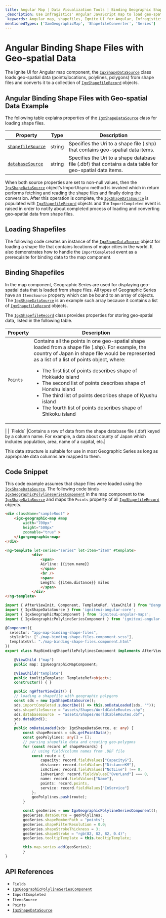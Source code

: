 ```yaml
---
title: Angular Map | Data Visualization Tools | Binding Geographic Shape Files | Infragistics
_description: Use Infragistics' Angular JavaScript map to load geo-spatial data from shape files. View Ignite UI for Angular map demos!
_keywords: Angular map, shapefiles, Ignite UI for Angular, Infragistics, data binding
mentionedTypes: ['XamGeographicMap', 'ShapefileConverter', 'Series']
---
```


# Angular Binding Shape Files with Geo-spatial Data

The Ignite UI for Angular map component, the [`IgxShapeDataSource`]({environment:dvApiBaseUrl}/products/ignite-ui-angular/api/docs/typescript/latest/classes/igxshapedatasource.html) class loads geo-spatial data (points/locations, polylines, polygons) from shape files and converts it to a collection of [`IgxShapefileRecord`]({environment:dvApiBaseUrl}/products/ignite-ui-angular/api/docs/typescript/latest/classes/igxshapefilerecord.html) objects.

## Angular Binding Shape Files with Geo-spatial Data Example

<code-view style="height: 500px" alt="Angular Binding Shape Files with Geo spatial Data Example"
  data-demos-base-url="{environment:dvDemosBaseUrl}"
           iframe-src="{environment:dvDemosBaseUrl}/maps/geo-map-binding-shp-polylines"
                                        github-src="maps/geo-map/binding-shp-polylines">
</code-view>


<div class="divider--half"></div>

The following table explains properties of the [`IgxShapeDataSource`]({environment:dvApiBaseUrl}/products/ignite-ui-angular/api/docs/typescript/latest/classes/igxshapedatasource.html) class for loading shape files.

| Property | Type | Description   |
|----------|------|---------------|
| [`shapefileSource`]({environment:dvApiBaseUrl}/products/ignite-ui-angular/api/docs/typescript/latest/classes/igxshapedatasource.html#shapefilesource) | string |Specifies the Uri to a shape file (.shp) that contains geo-spatial data items.|
|[`databaseSource`]({environment:dvApiBaseUrl}/products/ignite-ui-angular/api/docs/typescript/latest/classes/igxshapedatasource.html#databasesource) | string |Specifies the Uri to a shape database file (.dbf) that contains a data table for geo-spatial data items.|

<!-- TODO add for WPF only: -->

<!-- Both of the source properties for shape files are of Uri type. This means that shape files can be embedded resources in the application assembly and on the internet (via http). Refer to the previous section for more information on this process. The rules for resolving Uri objects are equivalent to any standard Uri property, for example the BitmapImage.UriSource property. -->

When both source properties are set to non-null values, then the [`IgxShapeDataSource`]({environment:dvApiBaseUrl}/products/ignite-ui-angular/api/docs/typescript/latest/classes/igxshapedatasource.html) object’s ImportAsync method is invoked which in return performs fetching and reading the shape files and finally doing the conversion. After this operation is complete, the [`IgxShapeDataSource`]({environment:dvApiBaseUrl}/products/ignite-ui-angular/api/docs/typescript/latest/classes/igxshapedatasource.html) is populated with [`IgxShapefileRecord`]({environment:dvApiBaseUrl}/products/ignite-ui-angular/api/docs/typescript/latest/classes/igxshapefilerecord.html) objects and the `ImportCompleted` event is raised in order to notify about completed process of loading and converting geo-spatial data from shape files.

## Loading Shapefiles

The following code creates an instance of the [`IgxShapeDataSource`]({environment:dvApiBaseUrl}/products/ignite-ui-angular/api/docs/typescript/latest/classes/igxshapedatasource.html) object for loading a shape file that contains locations of major cities in the world. It also demonstrates how to handle the `ImportCompleted` event as a prerequisite for binding data to the map component.

## Binding Shapefiles

In the map component, Geographic Series are used for displaying geo-spatial data that is loaded from shape files. All types of Geographic Series have an `ItemsSource` property which can be bound to an array of objects. The [`IgxShapeDataSource`]({environment:dvApiBaseUrl}/products/ignite-ui-angular/api/docs/typescript/latest/classes/igxshapedatasource.html) is an example such array because it contains a list of [`IgxShapefileRecord`]({environment:dvApiBaseUrl}/products/ignite-ui-angular/api/docs/typescript/latest/classes/igxshapefilerecord.html) objects.

The [`IgxShapefileRecord`]({environment:dvApiBaseUrl}/products/ignite-ui-angular/api/docs/typescript/latest/classes/igxshapefilerecord.html) class provides properties for storing geo-spatial data, listed in the following table.

| Property     | Description   |
|--------------|---------------|
|`Points`|Contains all the points in one geo-spatial shape loaded from a shape file (.shp). For example, the country of Japan in shape file would be represented as a list of a list of points object, where:<ul><li>The first list of points describes shape of Hokkaido island</li><li>The second list of points describes shape of Honshu island</li><li>The third list of points describes shape of Kyushu island</li><li>The fourth list of points describes shape of Shikoku island

</li></ul>|
| `Fields` |Contains a row of data from the shape database file (.dbf) keyed by a column name. For example, a data about county of Japan which includes population, area, name of a capital, etc.|

This data structure is suitable for use in most Geographic Series as long as appropriate data columns are mapped to them.

## Code Snippet

This code example assumes that shape files were loaded using the [`IgxShapeDataSource`]({environment:dvApiBaseUrl}/products/ignite-ui-angular/api/docs/typescript/latest/classes/igxshapedatasource.html).
The following code binds [`IgxGeographicPolylineSeriesComponent`]({environment:dvApiBaseUrl}/products/ignite-ui-angular/api/docs/typescript/latest/classes/igxgeographicpolylineseriescomponent.html) in the map component to the [`IgxShapeDataSource`]({environment:dvApiBaseUrl}/products/ignite-ui-angular/api/docs/typescript/latest/classes/igxshapedatasource.html) and maps the `Points` property of all [`IgxShapefileRecord`]({environment:dvApiBaseUrl}/products/ignite-ui-angular/api/docs/typescript/latest/classes/igxshapefilerecord.html) objects.

```html
<div className="sampleRoot" >
    <igx-geographic-map #map
        width="700px"
        height="500px"
        zoomable="true" >
    </igx-geographic-map>
</div>

<ng-template let-series="series" let-item="item" #template>
            <div>
                <span>
                Airline: {{item.name}}
                </span>
                <br />
                <span>
                Length: {{item.distance}} miles
                </span>
            </div>
</ng-template>
```

```ts
import { AfterViewInit, Component, TemplateRef, ViewChild } from "@angular/core";
import { IgxShapeDataSource } from 'igniteui-angular-core';
import { IgxGeographicMapComponent } from 'igniteui-angular-maps';
import { IgxGeographicPolylineSeriesComponent } from 'igniteui-angular-maps';

@Component({
  selector: "app-map-binding-shape-files",
  styleUrls: ["./map-binding-shape-files.component.scss"],
  templateUrl: "./map-binding-shape-files.component.html"
})
export class MapBindingShapefilePolylinesComponent implements AfterViewInit {

    @ViewChild ("map")
    public map: IgxGeographicMapComponent;

    @ViewChild("template")
    public tooltipTemplate: TemplateRef<object>;
    constructor() { }

    public ngAfterViewInit() {
    // loading a shapefile with geographic polygons
    const sds = new IgxShapeDataSource();
    sds.importCompleted.subscribe(() => this.onDataLoaded(sds, ""));
    sds.shapefileSource = "assets/Shapes/WorldCableRoutes.shp";
    sds.databaseSource  = "assets/Shapes/WorldCableRoutes.dbf";
    sds.dataBind();
    }
    public onDataLoaded(sds: IgxShapeDataSource, e: any) {
        const shapeRecords = sds.getPointData();
        const geoPolylines: any[] = [];
        // parsing shapefile data and creating geo-polygons
        for (const record of shapeRecords) {
            // using field/column names from .DBF file
            const route = {
                capacity: record.fieldValues["CapacityG"],
                distance: record.fieldValues["DistanceKM"],
                isActive: record.fieldValues["NotLive"] !== 0,
                isOverLand: record.fieldValues["OverLand"] === 0,
                name: record.fieldValues["Name"],
                points: record.points,
                service: record.fieldValues["InService"]
            };
            geoPolylines.push(route);
        }

        const geoSeries = new IgxGeographicPolylineSeriesComponent();
        geoSeries.dataSource = geoPolylines;
        geoSeries.shapeMemberPath = "points";
        geoSeries.shapeFilterResolution = 0.0;
        geoSeries.shapeStrokeThickness = 3;
        geoSeries.shapeStroke = "rgb(82, 82, 82, 0.4)";
        geoSeries.tooltipTemplate = this.tooltipTemplate;

        this.map.series.add(geoSeries);
        }
}
```

## API References

*   `Fields`
*   [`IgxGeographicPolylineSeriesComponent`]({environment:dvApiBaseUrl}/products/ignite-ui-angular/api/docs/typescript/latest/classes/igxgeographicpolylineseriescomponent.html)
*   `ImportCompleted`
*   `ItemsSource`
*   `Points`
*   [`IgxShapeDataSource`]({environment:dvApiBaseUrl}/products/ignite-ui-angular/api/docs/typescript/latest/classes/igxshapedatasource.html)
